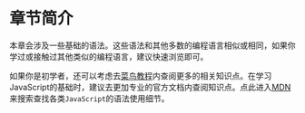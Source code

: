 # 章节简介
本章会涉及一些基础的语法。这些语法和其他多数的编程语言相似或相同，如果你学过或接触过其他类似的编程语言，建议快速浏览即可。

如果你是初学者，还可以考虑去[菜鸟教程](https://www.runoob.com/js/js-tutorial.html)内查阅更多的相关知识点。在学习JavaScript的基础时，建议去更加专业的官方文档内查阅知识点。点此进入[MDN](https://developer.mozilla.org/zh-CN/docs/Learn/Getting_started_with_the_web/JavaScript_basics)来搜索查找各类```JavaScript```的语法使用细节。